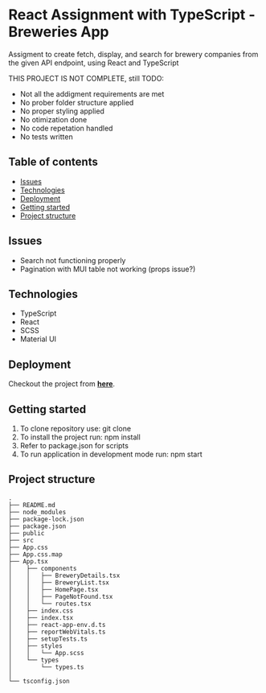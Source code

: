 # React Assignment with TypeScript - Breweries App

Assigment to create fetch, display, and search for brewery companies from the given API endpoint, using React and TypeScript

THIS PROJECT IS NOT COMPLETE, still TODO:
- Not all the addigment requirements are met
- No prober folder structure applied
- No proper styling applied
- No otimization done 
- No code repetation handled
- No tests written

## Table of contents

- [Issues](#issues)
- [Technologies](#technologies)
- [Deployment](#deployment)
- [Getting started](#getting-started)
- [Project structure](#project-structure)

## Issues

- Search not functioning properly
- Pagination with MUI table not working (props issue?)

## Technologies

- TypeScript
- React
- SCSS
- Material UI

## Deployment

Checkout the project from **[here](https://ts-react-brewery-app.pages.dev/)**.

## Getting started

1. To clone repository use: git clone 
2. To install the project run: npm install
3. Refer to package.json for scripts 
4. To run application in development mode run: npm start 

## Project structure
```
.
├── README.md
├── node_modules
├── package-lock.json
├── package.json
├── public
├── src
├── App.css
├── App.css.map
├── App.tsx
│    ├── components
│    │   ├── BreweryDetails.tsx
│    │   ├── BreweryList.tsx
│    │   ├── HomePage.tsx
│    │   ├── PageNotFound.tsx
│    │   └── routes.tsx
│    ├── index.css
│    ├── index.tsx
│    ├── react-app-env.d.ts
│    ├── reportWebVitals.ts
│    ├── setupTests.ts
│    ├── styles
│    │   └── App.scss
│    └── types
│        └── types.ts
│
└── tsconfig.json